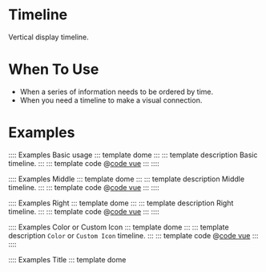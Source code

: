 # Timeline

Vertical display timeline.

# When To Use

* When a series of information needs to be ordered by time.
* When you need a timeline to make a visual connection.

# Examples

:::: Examples Basic usage
::: template dome
<Basic />
:::
::: template description
Basic timeline.
:::
::: template code
@[code vue](@examples/timeline/Basic.vue)
:::
::::

:::: Examples Middle
::: template dome
<Middle />
:::
::: template description
Middle timeline.
:::
::: template code
@[code vue](@examples/timeline/Middle.vue)
:::
::::

:::: Examples Right
::: template dome
<Right />
:::
::: template description
Right timeline.
:::
::: template code
@[code vue](@examples/timeline/Right.vue)
:::
::::

:::: Examples Color or Custom Icon
::: template dome
<Color />
:::
::: template description
`Color` or `Custom Icon` timeline.
:::
::: template code
@[code vue](@examples/timeline/Color.vue)
:::
::::

:::: Examples Title
::: template dome
<Title />
:::
::: template description
Title timeline.
:::
::: template code
@[code vue](@examples/timeline/Title.vue)
:::
::::

# API

```vue
<template>
    <Timeline>
        <TimelineTitle>TimelineTitle</TimelineTitle>
        <TimelineItem>TimelineItem</TimelineItem>
        <SubTimeline>
            <TimelineItem>SubTimeline</TimelineItem>
        </SubTimeline>
    </Timeline>
</template>

<script lang="ts" setup>
import { Timeline, SubTimeline, TimelineItem, TimelineTitle } from 'wanderer-design-vue'
</script>
```

### Timeline

| Property | Description | Type | Default |
| -------- | ----------- | ---- | ------- |
| open | expand all timelines | `boolean` | false |
| reverse | reverse nodes position or not. only takes effect when the `mode` is `middle` | `boolean` | false |
| tailColor | tail color | `string` | `#009FE8` |
| openKeys(v-model) | array with the keys of currently opened sub timeline | Array<`string` \| `number`> | [] |
| mode | type of the timeline | `left` \| `middle` \| `right` | `left` | 
| triggerSubTimelineAction | method of trigger SubTimeline | `click` \| `hover` | `click` |

### Timeline Events

| Events Name | Description | Arguments |
| ----------- | ----------- | --------- |
| openChange | called when open/close sub timeline | function(openKeys: string[]) |

### Timeline.SubTimeline

| Property | Description | Type | Default |
| -------- | ----------- | ---- | ------- |
| title | title of the sub timeline | `string` \| `slot` | - |
| position | sub timeline display position | `left` \| `right` | `left` |
| color | dot after color | `string` | `#009FE8` |

### Timeline.TimelineItem

| Property | Description | Type | Default |
| -------- | ----------- | ---- | ------- |
| title | title of the timeline item | `string` \| `default slot` | - |
| position | timeline item display position | `left` \| `right` | `left` |
| color | dot after color | `string` | `#009FE8` |

<script lang='ts' setup>
import Basic from '/@/examples/timeline/Basic.vue'
import Middle from '/@/examples/timeline/Middle.vue'
import Right from '/@/examples/timeline/Right.vue'
import Color from '/@/examples/timeline/Color.vue'
import Title from '/@/examples/timeline/Title.vue'
</script>
